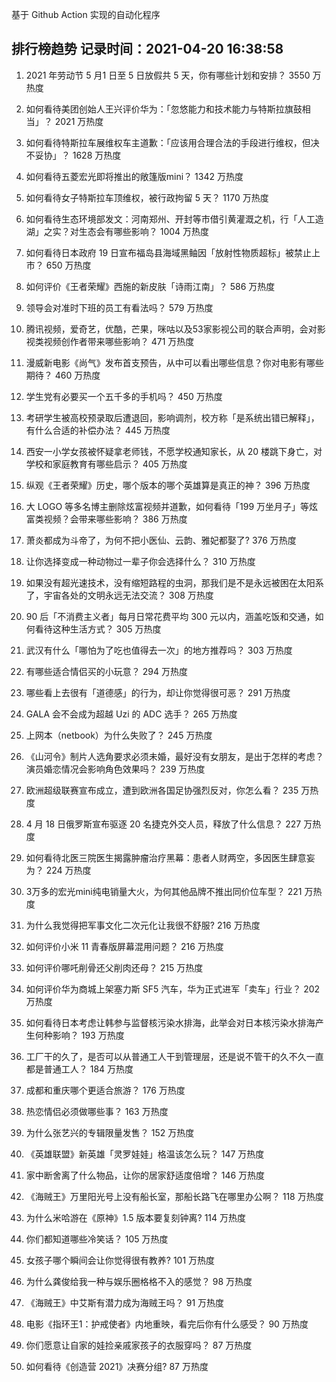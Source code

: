 
基于 Github Action 实现的自动化程序

## 排行榜趋势 记录时间：2021-04-20 16:38:58
  
  1. 2021 年劳动节 5 月1 日至 5 日放假共 5 天，你有哪些计划和安排？ 3550 万热度
    
  2. 如何看待美团创始人王兴评价华为：「忽悠能力和技术能力与特斯拉旗鼓相当」？ 2021 万热度
    
  3. 如何看待特斯拉车展维权车主道歉：「应该用合理合法的手段进行维权，但决不妥协」？ 1628 万热度
    
  4. 如何看待五菱宏光即将推出的敞篷版mini？ 1342 万热度
    
  5. 如何看待女子特斯拉车顶维权，被行政拘留 5 天？ 1170 万热度
    
  6. 如何看待生态环境部发文：河南郑州、开封等市借引黄灌溉之机，行「人工造湖」之实？对生态会有哪些影响？ 1004 万热度
    
  7. 如何看待日本政府 19 日宣布福岛县海域黑鲉因「放射性物质超标」被禁止上市？ 650 万热度
    
  8. 如何评价《王者荣耀》西施的新皮肤「诗雨江南」？ 586 万热度
    
  9. 领导会对准时下班的员工有看法吗？ 579 万热度
    
  10. 腾讯视频，爱奇艺，优酷，芒果，咪咕以及53家影视公司的联合声明，会对影视类视频创作者带来哪些影响？ 471 万热度
    
  11. 漫威新电影《尚气》发布首支预告，从中可以看出哪些信息？你对电影有哪些期待？ 460 万热度
    
  12. 学生党有必要买一个五千多的手机吗？ 450 万热度
    
  13. 考研学生被高校预录取后遭退回，影响调剂，校方称「是系统出错已解释」，有什么合适的补偿办法？ 445 万热度
    
  14. 西安一小学女孩被怀疑拿老师钱，不愿学校通知家长，从 20 楼跳下身亡，对学校和家庭教育有哪些启示？ 405 万热度
    
  15. 纵观《王者荣耀》历史，哪个版本的哪个英雄算是真正的神？ 396 万热度
    
  16. 大 LOGO 等多名博主删除炫富视频并道歉，如何看待「199 万坐月子」等炫富类视频？会带来哪些影响？ 386 万热度
    
  17. 萧炎都成为斗帝了，为何不把小医仙、云韵、雅妃都娶了? 376 万热度
    
  18. 让你选择变成一种动物过一辈子你会选择什么？ 310 万热度
    
  19. 如果没有超光速技术，没有缩短路程的虫洞，那我们是不是永远被困在太阳系了，宇宙各处的文明永远无法交流？ 308 万热度
    
  20. 90 后「不消费主义者」每月日常花费平均 300 元以内，涵盖吃饭和交通，如何看待这种生活方式？ 305 万热度
    
  21. 武汉有什么「哪怕为了吃也值得去一次」的地方推荐吗？ 303 万热度
    
  22. 有哪些适合情侣买的小玩意？ 294 万热度
    
  23. 哪些看上去很有「道德感」的行为，却让你觉得很可恶？ 291 万热度
    
  24. GALA 会不会成为超越 Uzi 的 ADC 选手？ 265 万热度
    
  25. 上网本（netbook）为什么失败了？ 245 万热度
    
  26. 《山河令》制片人选角要求必须未婚，最好没有女朋友，是出于怎样的考虑？演员婚恋情况会影响角色效果吗？ 239 万热度
    
  27. 欧洲超级联赛宣布成立，遭到欧洲各国足协强烈反对，你怎么看？ 235 万热度
    
  28. 4 月 18 日俄罗斯宣布驱逐 20 名捷克外交人员，释放了什么信息？ 227 万热度
    
  29. 如何看待北医三院医生揭露肿瘤治疗黑幕：患者人财两空，多因医生肆意妄为？ 224 万热度
    
  30. 3万多的宏光mini纯电销量大火，为何其他品牌不推出同价位车型？ 221 万热度
    
  31. 为什么我觉得把军事文化二次元化让我很不舒服? 216 万热度
    
  32. 如何评价小米 11 青春版屏幕混用问题？ 216 万热度
    
  33. 如何评价哪吒削骨还父削肉还母？ 215 万热度
    
  34. 如何评价华为商城上架塞力斯 SF5 汽车，华为正式进军「卖车」行业？ 202 万热度
    
  35. 如何看待日本考虑让韩参与监督核污染水排海，此举会对日本核污染水排海产生何种影响？ 193 万热度
    
  36. 工厂干的久了，是否可以从普通工人干到管理层，还是说不管干的久不久一直都是普通工人？ 184 万热度
    
  37. 成都和重庆哪个更适合旅游？ 176 万热度
    
  38. 热恋情侣必须做哪些事？ 163 万热度
    
  39. 为什么张艺兴的专辑限量发售？ 152 万热度
    
  40. 《英雄联盟》新英雄「灵罗娃娃」格温该怎么玩？ 147 万热度
    
  41. 家中断舍离了什么物品，让你的居家舒适度倍增？ 146 万热度
    
  42. 《海贼王》万里阳光号上没有船长室，那船长路飞在哪里办公啊？ 118 万热度
    
  43. 为什么米哈游在《原神》1.5 版本要复刻钟离? 114 万热度
    
  44. 你们都知道哪些冷笑话？ 105 万热度
    
  45. 女孩子哪个瞬间会让你觉得很有教养? 101 万热度
    
  46. 为什么龚俊给我一种与娱乐圈格格不入的感觉？ 98 万热度
    
  47. 《海贼王》中艾斯有潜力成为海贼王吗？ 91 万热度
    
  48. 电影《指环王1：护戒使者》内地重映，看完后你有什么感受？ 90 万热度
    
  49. 你们愿意让自家的娃捡亲戚家孩子的衣服穿吗？ 87 万热度
    
  50. 如何看待《创造营 2021》决赛分组? 87 万热度
    